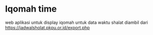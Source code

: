 # Iqomah time 

web aplikasi untuk display iqomah
untuk data waktu shalat diambil dari https://jadwalsholat.pkpu.or.id/export.php